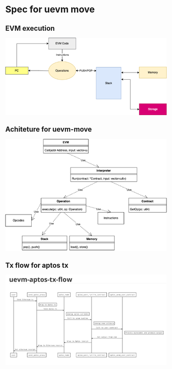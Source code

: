 # Spec for uevm move

## EVM execution

![](/imgs/txs-evm.drawio.png)

## Achiteture for uevm-move

![](/imgs/txs-arch.drawio.png)

## Tx flow for aptos tx

![](./imgs/uevm-aptos-tx-flow.png)